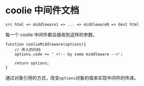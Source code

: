 # coolie 中间件文档

```
src html => middleware1 => ... => middlewareN => dest html
```

每一个 coolie 中间件都会接收到这样的参数。
```
function coolieMiddleware(options){
    // 传入的代码
    options.code += ' <!-- by some middleware -->';

    return options;
}
```

通过对象引用的方式，改变`options`对象的值来实现中间件的传递。


